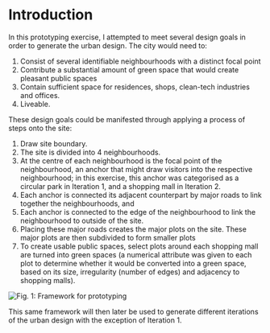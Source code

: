 # Introduction

In this prototyping exercise, I attempted to meet several design goals in order to generate the urban design. The city would need to:
1.	Consist of several identifiable neighbourhoods with a distinct focal point
2.	Contribute a substantial amount of green space that would create pleasant public spaces
3.	Contain sufficient space for residences, shops, clean-tech industries and offices.
4.	Liveable.

These design goals could be manifested through applying a process of steps onto the site:
1.	Draw site boundary.
2.	The site is divided into 4 neighbourhoods. 
3.	At the centre of each neighbourhood is the focal point of the neighbourhood, an anchor that might draw visitors into the respective neighbourhood; in this exercise, this anchor was categorised as a circular park in Iteration 1, and a shopping mall in Iteration 2. 
4.	Each anchor is connected its adjacent counterpart by major roads to link together the neighbourhoods, and 
5.	Each anchor is connected to the edge of the neighbourhood to link the neighbourhood to outside of the site.
6.	Placing these major roads creates the major plots on the site. These major plots are then subdivided to form smaller plots
7.	To create usable public spaces, select plots around each shopping mall are turned into green spaces (a numerical attribute was given to each plot to determine whether it would be converted into a green space, based on its size, irregularity (number of edges) and adjacency to shopping malls). 

![Fig. 1: Framework for prototyping](imgs/framework.jpg)

This same framework will then later be used to generate different iterations of the urban design with the exception of Iteration 1.

